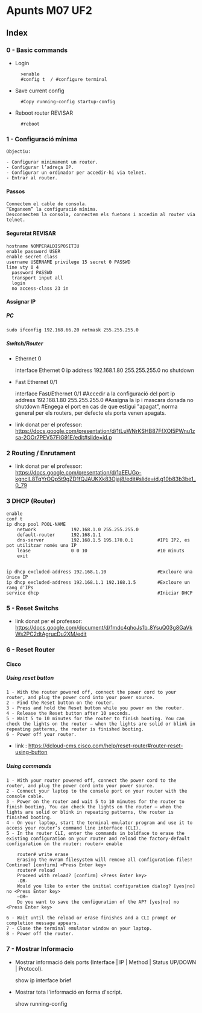 # Apunts M07 UF2

## Index

### 0 - Basic commands

- Login

        >enable
        #config t  / #configure terminal
    
- Save current config

        #Copy running-config startup-config
        
- Reboot router   REVISAR

        #reboot

### 1 - Configuració mínima

    Objectiu:
    
    - Configurar minimament un router.
    - Configurar l’adreça IP.
    - Configurar un ordinador per accedir-hi via telnet.
    - Entrar al router.


#### Passos

    Connectem el cable de consola.
    “Enganxem” la configuració mínima.
    Desconnectem la consola, connectem els fuetons i accedim al router via telnet.


#### Seguretat REVISAR
    hostname NOMPERALDISPOSITIU
    enable password USER
    enable secret class
    username USERNAME privilege 15 secret 0 PASSWD 
    line vty 0 4
      password PASSWD
      transport input all
      login 
      no access-class 23 in

#### Assignar IP

##### PC

    sudo ifconfig 192.168.66.20 netmask 255.255.255.0

##### Switch/Router


- Ethernet 0


    interface Ethernet 0
      ip address 192.168.1.80 255.255.255.0
      no shutdown

- Fast Ethernet 0/1


    interface Fast/Ethernet 0/1                     #Accedir a la configuració del port
        ip address 192.168.1.80 255.255.255.0       #Assigna la ip i mascara donada
        no shutdown                                 #Engega el port en cas de que estigui "apagat", norma general per els routers, per defecte els ports venen apagats.


- link donat per el professor: https://docs.google.com/presentation/d/1tLuWNrKSHB87FfXOI5PWnu1zsa-2OOr7PEV57FIG91E/edit#slide=id.p


### 2 Routing / Enrutament


- link donat per el professor: https://docs.google.com/presentation/d/1aEEUGo-kgncIL8TqYrOQp5t9gZD1fQJAUKXk83Ojaj8/edit#slide=id.g10b83b3be1_0_79

### 3 DHCP (Router)

    enable
    conf t
    ip dhcp pool POOL-NAME
        network 			192.168.1.0 255.255.255.0
        default-router 	    192.168.1.1
        dns-server 	    	192.168.1.5 195.170.0.1         #IP1 IP2, es pot utilitzar només una IP
        lease               0 0 10                          #10 minuts  
        exit
        
        
    ip dhcp excluded-address 192.168.1.10                   #Excloure una única IP        
    ip dhcp excluded-address 192.168.1.1 192.168.1.5        #Excloure un rang d'IPs
    service dhcp                                            #Iniciar DHCP


### 5 - Reset Switchs


- link donat per el professor:  https://docs.google.com/document/d/1mdc4qhoJs1b_8YsuQ03g8GaVkWs2PC2dtAgrucDu2XM/edit

### 6 - Reset Router

#### Cisco

##### Using reset button

    1 - With the router powered off, connect the power cord to your router, and plug the power cord into your power source.
    2 - Find the Reset button on the router.
    3 - Press and hold the Reset button while you power on the router.
    4 - Release the Reset button after 10 seconds.
    5 - Wait 5 to 10 minutes for the router to finish booting. You can check the lights on the router — when the lights are solid or blink in repeating patterns, the router is finished booting.
    6 - Power off your router.    
    
- link : https://dcloud-cms.cisco.com/help/reset-router#router-reset-using-button

##### Using commands

    1 - With your router powered off, connect the power cord to the router, and plug the power cord into your power source.
    2 - Connect your laptop to the console port on your router with the console cable.
    3 - Power on the router and wait 5 to 10 minutes for the router to finish booting. You can check the lights on the router — when the lights are solid or blink in repeating patterns, the router is finished booting.
    4 - On your laptop, start the terminal emulator program and use it to access your router’s command line interface (CLI).
    5 - In the router CLI, enter the commands in boldface to erase the existing configuration on your router and reload the factory-default configuration on the router: router> enable
    
        router# write erase
        Erasing the nvram filesystem will remove all configuration files! Continue? [confirm] <Press Enter key>
        router# reload
        Proceed with reload? [confirm] <Press Enter key>
        -OR-
        Would you like to enter the initial configuration dialog? [yes|no] no <Press Enter key>
        –OR–
        Do you want to save the configuration of the AP? [yes|no] no <Press Enter key>
        
    6 - Wait until the reload or erase finishes and a CLI prompt or completion message appears.
    7 - Close the terminal emulator window on your laptop.
    8 - Power off the router.

### 7 - Mostrar Informacio

- Mostrar informació dels ports (Interface | IP | Method |  Status UP/DOWN | Protocol).


    show ip interface brief


- Mostrar tota l'informació en forma d'script.


    show running-config

